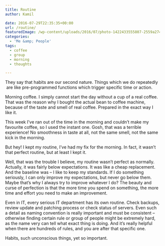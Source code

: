 ```yaml
---
title: Routine
author: Kamil

date: 2016-07-29T22:35:35+00:00
url: /routine/
featuredImage: /wp-content/uploads/2016/07/photo-1422433555807-2559a27433bd.jpg
categories:
  - 'Me &amp; People'
tags:
  - coffee
  - group
  - morning
  - thoughts

---
```

They say that habits are our second nature. Things which we do repeatedly  are like pre-programmed functions which trigger specific time or action.

Morning coffee. I simply cannot start the day without a cup of a real coffee. That was the reason why I bought the actual bean to coffee machine, because of the taste and smell of real coffee. Prepared in the exact way I like it.

This week I&#8217;ve ran out of the time in the morning and couldn&#8217;t make my favourite coffee, so I used the instant one. Gosh, that was a terrible experience! No smoothness in taste at all, not the same smell, not the same kick in the morning.

But hey! I kept my routine, I&#8217;ve had my fix for the morning. In fact, it wasn&#8217;t that perfect routine, but at least I kept it.

Well, that was the trouble I believe, my routine wasn&#8217;t perfect as normally. Actually, it was fairly below expectations. It was like a cheap replacement. And the baseline was &#8211; I like to keep my standards. If I do something seriously, I can only improve my expectations, but never go below them. Maybe that&#8217;s why I always try to improve whatever I do? The beauty and curse of perfection is that the more time you spend on something, the more time and effort you need to make an improvement.

Even in IT, every serious IT department has its own routine. Check backups, review update and patching process or check status of servers. Even such a detail as naming convention is really important and must be consistent &#8211; otherwise finding certain rule or group of people might be extremely hard, as the name very can tell what exact thing is doing. And it&#8217;s really helpful when there are hundreds of rules, and you are after that specific one.

Habits, such unconscious things, yet so important.

&nbsp;

&nbsp;
